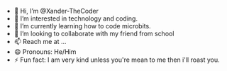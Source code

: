 - 👋 Hi, I’m @Xander-TheCoder
- 👀 I’m interested in technology and coding.
- 🌱 I’m currently learning how to code microbits.
- 💞️ I’m looking to collaborate with my friend from school
- 📫 Reach me at ...
- 😄 Pronouns: He/Him
- ⚡ Fun fact: I am very kind unless you're mean to me then i'll roast you.

